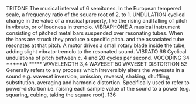 
TRITONE
The musical interval of 6 semitones. In the European tempered scale, a frequency ratio of the square
root of 2, to 1.
UNDULATION
cyclical change in the value of a musical property, like the rising and falling of pitch in vibrato, or of
loudness in tremolo.
VIBRAPHONE
A musical instrument consisting of pitched metal bars suspended over resonating tubes. When the bars
are struck they produce a specific pitch. and the associated tube resonates at that pitch. A motor drives
a small rotary blade inside the tube, adding slight vibrato-tremolo to the resonated sound.
VIBRATO
66
Cyclical undulations of pitch between c. 4 and 20 cycles per second.
VOCODING
34
*****W *****
WAVELENGTH
3,4
WAVESET
50
WAVESET DISTORTION
52
Generally refers to any process which irreversibly alters the wavesets in a sound e.g. waveset
inversion, omission, reversal, shaking, shuffling, substitution, averaging and harmonic distortion.
Specifically used to refer to power-distortion i.e. raising each sample value of the sound to a power
(e.g. squaring, cubing, taking the square root).
136